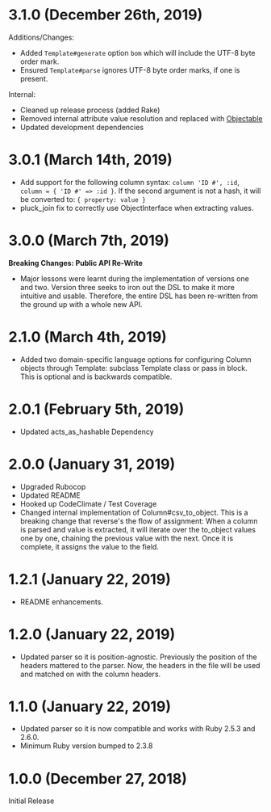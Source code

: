 # 3.1.0 (December 26th, 2019)

Additions/Changes:

* Added `Template#generate` option `bom` which will include the UTF-8 byte order mark.
* Ensured `Template#parse` ignores UTF-8 byte order marks, if one is present.

Internal:

* Cleaned up release process (added Rake)
* Removed internal attribute value resolution and replaced with [Objectable](https://github.com/bluemarblepayroll/objectable/tree/master/lib/objectable)
* Updated development dependencies

# 3.0.1 (March 14th, 2019)

* Add support for the following column syntax: ```column 'ID #', :id```, ```column = { 'ID #' => :id }```.  If the second argument is not a hash, it will be converted to: ```{ property: value }```
* pluck_join fix to correctly use ObjectInterface when extracting values.

# 3.0.0 (March 7th, 2019)

**Breaking Changes: Public API Re-Write**

* Major lessons were learnt during the implementation of versions one and two.  Version three seeks to iron out the DSL to make it more intuitive and usable.  Therefore, the entire DSL has been re-written from the ground up with a whole new API.

# 2.1.0 (March 4th, 2019)

* Added two domain-specific language options for configuring Column objects through Template: subclass Template class or pass in block.  This is optional and is backwards compatible.

# 2.0.1 (February 5th, 2019)

* Updated acts_as_hashable Dependency

# 2.0.0 (January 31, 2019)

* Upgraded Rubocop
* Updated README
* Hooked up CodeClimate / Test Coverage
* Changed internal implementation of Column#csv_to_object.  This is a breaking change that reverse's the flow of assignment: When a column is parsed and value is extracted, it will iterate over the to_object values one by one, chaining the previous value with the next.  Once it is complete, it assigns the value to the field.

# 1.2.1 (January 22, 2019)

* README enhancements.

# 1.2.0 (January 22, 2019)

* Updated parser so it is position-agnostic.  Previously the position of the headers mattered to the parser.  Now, the headers in the file will be used and matched on with the column headers.

# 1.1.0 (January 22, 2019)

* Updated parser so it is now compatible and works with Ruby 2.5.3 and 2.6.0.
* Minimum Ruby version bumped to 2.3.8

# 1.0.0 (December 27, 2018)

Initial Release
